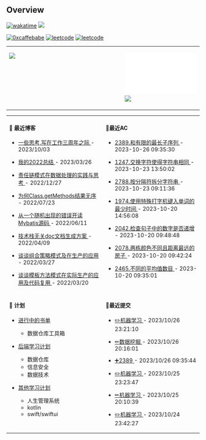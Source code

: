 
## Overview

[![wakatime](https://wakatime.com/badge/user/78591c59-95d5-4479-b2fc-988c35f31d59.svg)](https://wakatime.com/@78591c59-95d5-4479-b2fc-988c35f31d59) ![](https://gpvc.arturio.dev/0xcaffebabe)

[![0xcaffebabe](https://img.shields.io/static/v1?label=LeetCode%200xcaffebabe&message=5339&color=success)](https://leetcode.cn/u/0xcaffebabe/) [![leetcode](https://img.shields.io/static/v1?label=Solved&message=1003%20/%203525&color=success)](https://leetcode.cn/u/0xcaffebabe/) [![leetcode](https://img.shields.io/static/v1?label=Accepted&message=84.75%&color=success)](https://leetcode.cn/u/0xcaffebabe/)

<table border="0">
  <tr border="0">

  <td valign="top" width="60%">

  ![](https://github-readme-stats.vercel.app/api/wakatime?username=0xcaffebabe&layout=compact&langs_count=12&theme=dark&range=all_time)

  </td>

  <td valign="top" width="40%">

  ![](https://raw.githubusercontent.com/0xcaffebabe/github-stats/master/generated/overview.svg)
  ![](https://github-profile-summary-cards.vercel.app/api/cards/productive-time?username=0xcaffebabe&theme=github_dark&utcOffset=8)

  </td>
  </tr>

</table>

<table>

<tr>
<td valign="top" width="50%">

#### 📖 最近博客


* <a href="https://0xcaffebabe.github.io/%E4%BA%BA%E7%94%9F/2023/10/03/%E4%B8%80%E4%BA%9B%E6%80%9D%E8%80%83,%E5%86%99%E5%9C%A8%E5%B7%A5%E4%BD%9C%E4%B8%89%E5%91%A8%E5%B9%B4%E4%B9%8B%E9%99%85.html" target="_blank"> 一些思考,写在工作三周年之际 </a> - 2023/10/03 

    
* <a href="https://0xcaffebabe.github.io/%E4%BA%BA%E7%94%9F/2023/03/26/%E6%88%91%E7%9A%842022%E6%80%BB%E7%BB%93.html" target="_blank"> 我的2022总结 </a> - 2023/03/26 

    
* <a href="https://0xcaffebabe.github.io/%E8%AE%BE%E8%AE%A1%E6%A8%A1%E5%BC%8F/2022/12/27/%E8%B4%A3%E4%BB%BB%E9%93%BE%E6%A8%A1%E5%BC%8F%E5%9C%A8%E6%95%B0%E6%8D%AE%E5%A4%84%E7%90%86%E7%9A%84%E5%AE%9E%E8%B7%B5%E4%B8%8E%E6%80%9D%E8%80%83.html" target="_blank"> 责任链模式在数据处理的实践与思考 </a> - 2022/12/27 

    
* <a href="https://0xcaffebabe.github.io/jvm/2022/07/23/%E4%B8%BA%E4%BD%95Class.getMethods%E7%BB%93%E6%9E%9C%E6%97%A0%E5%BA%8F.html" target="_blank"> 为何Class.getMethods结果无序 </a> - 2022/07/23 

    
* <a href="https://0xcaffebabe.github.io/java/2022/06/11/%E4%BB%8E%E4%B8%80%E4%B8%AA%E9%9A%8F%E6%9C%BA%E5%87%BA%E7%8E%B0%E7%9A%84%E9%94%99%E8%AF%AF%E5%BC%80%E8%AF%BBMybatis%E6%BA%90%E7%A0%81.html" target="_blank"> 从一个随机出现的错误开读Mybatis源码 </a> - 2022/06/11 

    
* <a href="https://0xcaffebabe.github.io/%E6%97%A5%E5%B8%B8/2022/04/09/%E6%8A%80%E6%9C%AF%E6%A0%88%E6%97%A0%E5%85%B3doc%E6%96%87%E6%A1%A3%E7%94%9F%E6%88%90%E6%96%B9%E6%A1%88.html" target="_blank"> 技术栈无关doc文档生成方案 </a> - 2022/04/09 

    
* <a href="https://0xcaffebabe.github.io/%E8%AE%BE%E8%AE%A1%E6%A8%A1%E5%BC%8F/2022/03/27/%E8%B0%88%E8%B0%88%E7%BB%84%E5%90%88%E7%AD%96%E7%95%A5%E6%A8%A1%E5%BC%8F%E5%8F%8A%E5%9C%A8%E7%94%9F%E4%BA%A7%E7%9A%84%E5%BA%94%E7%94%A8.html" target="_blank"> 谈谈组合策略模式及在生产的应用 </a> - 2022/03/27 

    
* <a href="https://0xcaffebabe.github.io/%E8%AE%BE%E8%AE%A1%E6%A8%A1%E5%BC%8F/2022/03/20/%E8%B0%88%E8%B0%88%E6%A8%A1%E6%9D%BF%E6%96%B9%E6%B3%95%E6%A8%A1%E5%BC%8F%E5%9C%A8%E5%AE%9E%E9%99%85%E7%94%9F%E4%BA%A7%E7%9A%84%E5%BA%94%E7%94%A8%E5%8F%8A%E4%BB%A3%E7%A0%81%E5%A4%8D%E7%94%A8.html" target="_blank"> 谈谈模板方法模式在实际生产的应用及代码复用 </a> - 2022/03/20 

        

</td>

<td valign="top" width="50%">

#### 🔋最近AC


  * <a href="https://leetcode.cn/submissions/detail/477302779" target="_blank"> 2389.和有限的最长子序列 </a> - 2023-10-26 09:35:30 

    
  * <a href="https://leetcode.cn/submissions/detail/476509972" target="_blank"> 1247.交换字符使得字符串相同 </a> - 2023-10-23 13:50:02 

    
  * <a href="https://leetcode.cn/submissions/detail/476421662" target="_blank"> 2788.按分隔符拆分字符串 </a> - 2023-10-23 09:11:36 

    
  * <a href="https://leetcode.cn/submissions/detail/475788800" target="_blank"> 1974.使用特殊打字机键入单词的最少时间 </a> - 2023-10-20 14:56:08 

    
  * <a href="https://leetcode.cn/submissions/detail/475705348" target="_blank"> 2042.检查句子中的数字是否递增 </a> - 2023-10-20 09:48:48 

    
  * <a href="https://leetcode.cn/submissions/detail/475703204" target="_blank"> 2078.两栋颜色不同且距离最远的房子 </a> - 2023-10-20 09:42:24 

    
  * <a href="https://leetcode.cn/submissions/detail/475700867" target="_blank"> 2465.不同的平均值数目 </a> - 2023-10-20 09:35:01 

    

</td>

</tr>

<tr>

<td valign="top" width="50%">

#### 📝 计划

- [进行中的书单](https://github.com/users/0xcaffebabe/projects/4)
  - 数据仓库工具箱


- [后端学习计划](https://github.com/users/0xcaffebabe/projects/1)
  - 数据仓库
  - 信息安全
  - 数据技术


- [其他学习计划](https://github.com/users/0xcaffebabe/projects/3)
  - 人生管理系统
  - kotlin
  - swift/swiftui


<td>

#### 🌴最近提交


  * <a href="https://github.com/0xcaffebabe/note/commit/6e2b80f248afb2baae4b47e290caf4298433ecc1" target="_blank"> ✏️机器学习 </a> - 2023/10/26 23:21:10 

    
  * <a href="https://github.com/0xcaffebabe/note/commit/dd85aa99722361a8a6adaf6f87a2e9e99ca6a863" target="_blank"> ✏数据挖掘 </a> - 2023/10/26 20:16:01 

    
  * <a href="https://github.com/0xcaffebabe/leetcode/commit/941fb03098e5e2c06b9213790a91c758deb50ca3" target="_blank"> ➕2389 </a> - 2023/10/26 09:35:44 

    
  * <a href="https://github.com/0xcaffebabe/note/commit/e659d5eb8e774547ca5e52514fd100b9a48606f7" target="_blank"> ✏️机器学习 </a> - 2023/10/25 23:23:47 

    
  * <a href="https://github.com/0xcaffebabe/note/commit/03a252e7b5f3dfc567409bc8a16fcfde74b05dc2" target="_blank"> ✏机器学习 </a> - 2023/10/25 20:10:39 

    
  * <a href="https://github.com/0xcaffebabe/note/commit/6aa2ededa0d60675f246ab9a0bad785be9b78306" target="_blank"> ✏️机器学习 </a> - 2023/10/24 23:42:27 

    

</td>

</tr>

</table>

